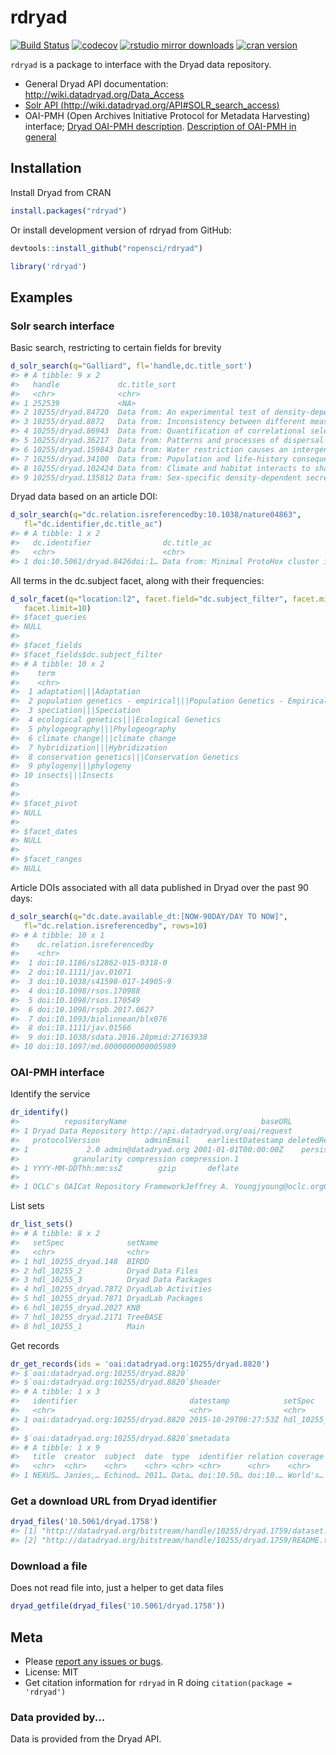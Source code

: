 rdryad
======



[![Build Status](https://travis-ci.org/ropensci/rdryad.svg?branch=master)](https://travis-ci.org/ropensci/rdryad)
[![codecov](https://codecov.io/gh/ropensci/rdryad/branch/master/graph/badge.svg)](https://codecov.io/gh/ropensci/rdryad)
[![rstudio mirror downloads](https://cranlogs.r-pkg.org/badges/rdryad)](https://github.com/metacran/cranlogs.app)
[![cran version](https://www.r-pkg.org/badges/version/rdryad)](https://cran.r-project.org/package=rdryad)

`rdryad` is a package to interface with the Dryad data repository.

* General Dryad API documentation: http://wiki.datadryad.org/Data_Access
* [Solr API (http://wiki.datadryad.org/API#SOLR_search_access)](http://wiki.datadryad.org/API#SOLR_search_access)
* OAI-PMH (Open Archives Initiative Protocol for Metadata Harvesting) interface; [Dryad OAI-PMH description](http://wiki.datadryad.org/API#OAI-PMH). [Description of OAI-PMH in general](http://en.wikipedia.org/wiki/Open_Archives_Initiative_Protocol_for_Metadata_Harvesting)

## Installation

Install Dryad from CRAN


```r
install.packages("rdryad")
```

Or install development version of rdryad from GitHub:


```r
devtools::install_github("ropensci/rdryad")
```


```r
library('rdryad')
```

## Examples

### Solr search interface

Basic search, restricting to certain fields for brevity


```r
d_solr_search(q="Galliard", fl='handle,dc.title_sort')
#> # A tibble: 9 x 2
#>   handle             dc.title_sort                                        
#>   <chr>              <chr>                                                
#> 1 252539             <NA>                                                 
#> 2 10255/dryad.84720  Data from: An experimental test of density-dependent…
#> 3 10255/dryad.8872   Data from: Inconsistency between different measures …
#> 4 10255/dryad.86943  Data from: Quantification of correlational selection…
#> 5 10255/dryad.36217  Data from: Patterns and processes of dispersal behav…
#> 6 10255/dryad.159843 Data from: Water restriction causes an intergenerati…
#> 7 10255/dryad.34100  Data from: Population and life-history consequences …
#> 8 10255/dryad.102424 Data from: Climate and habitat interacts to shape th…
#> 9 10255/dryad.135812 Data from: Sex-specific density-dependent secretion …
```

Dryad data based on an article DOI:


```r
d_solr_search(q="dc.relation.isreferencedby:10.1038/nature04863",
   fl="dc.identifier,dc.title_ac")
#> # A tibble: 1 x 2
#>   dc.identifier                dc.title_ac                                
#>   <chr>                        <chr>                                      
#> 1 doi:10.5061/dryad.8426doi:1… Data from: Minimal ProtoHox cluster inferr…
```

All terms in the dc.subject facet, along with their frequencies:


```r
d_solr_facet(q="location:l2", facet.field="dc.subject_filter", facet.minCount=1,
   facet.limit=10)
#> $facet_queries
#> NULL
#> 
#> $facet_fields
#> $facet_fields$dc.subject_filter
#> # A tibble: 10 x 2
#>    term                                                              value
#>    <chr>                                                             <chr>
#>  1 adaptation|||Adaptation                                           760  
#>  2 population genetics - empirical|||Population Genetics - Empirical 570  
#>  3 speciation|||Speciation                                           467  
#>  4 ecological genetics|||Ecological Genetics                         381  
#>  5 phylogeography|||Phylogeography                                   367  
#>  6 climate change|||climate change                                   338  
#>  7 hybridization|||Hybridization                                     323  
#>  8 conservation genetics|||Conservation Genetics                     290  
#>  9 phylogeny|||phylogeny                                             287  
#> 10 insects|||Insects                                                 279  
#> 
#> 
#> $facet_pivot
#> NULL
#> 
#> $facet_dates
#> NULL
#> 
#> $facet_ranges
#> NULL
```

Article DOIs associated with all data published in Dryad over the past 90 days:


```r
d_solr_search(q="dc.date.available_dt:[NOW-90DAY/DAY TO NOW]",
   fl="dc.relation.isreferencedby", rows=10)
#> # A tibble: 10 x 1
#>    dc.relation.isreferencedby            
#>    <chr>                                 
#>  1 doi:10.1186/s12862-015-0318-0         
#>  2 doi:10.1111/jav.01071                 
#>  3 doi:10.1038/s41598-017-14905-9        
#>  4 doi:10.1098/rsos.170988               
#>  5 doi:10.1098/rsos.170549               
#>  6 doi:10.1098/rspb.2017.0627            
#>  7 doi:10.1093/biolinnean/blx076         
#>  8 doi:10.1111/jav.01566                 
#>  9 doi:10.1038/sdata.2016.28pmid:27163938
#> 10 doi:10.1097/md.0000000000005989
```

### OAI-PMH interface

Identify the service


```r
dr_identify()
#>          repositoryName                              baseURL
#> 1 Dryad Data Repository http://api.datadryad.org/oai/request
#>   protocolVersion          adminEmail    earliestDatestamp deletedRecord
#> 1             2.0 admin@datadryad.org 2001-01-01T00:00:00Z    persistent
#>            granularity compression compression.1
#> 1 YYYY-MM-DDThh:mm:ssZ        gzip       deflate
#>                                                                                                                                                                 description
#> 1 OCLC's OAICat Repository FrameworkJeffrey A. Youngjyoung@oclc.orgOCLC1.5.48http://alcme.oclc.org/oaicat/oaicat_icon.gifhttp://www.oclc.org/research/software/oai/cat.shtm
```

List sets


```r
dr_list_sets()
#> # A tibble: 8 x 2
#>   setSpec              setName            
#>   <chr>                <chr>              
#> 1 hdl_10255_dryad.148  BIRDD              
#> 2 hdl_10255_2          Dryad Data Files   
#> 3 hdl_10255_3          Dryad Data Packages
#> 4 hdl_10255_dryad.7872 DryadLab Activities
#> 5 hdl_10255_dryad.7871 DryadLab Packages  
#> 6 hdl_10255_dryad.2027 KNB                
#> 7 hdl_10255_dryad.2171 TreeBASE           
#> 8 hdl_10255_1          Main
```

Get records


```r
dr_get_records(ids = 'oai:datadryad.org:10255/dryad.8820')
#> $`oai:datadryad.org:10255/dryad.8820`
#> $`oai:datadryad.org:10255/dryad.8820`$header
#> # A tibble: 1 x 3
#>   identifier                         datestamp            setSpec    
#>   <chr>                              <chr>                <chr>      
#> 1 oai:datadryad.org:10255/dryad.8820 2015-10-29T06:27:53Z hdl_10255_2
#> 
#> $`oai:datadryad.org:10255/dryad.8820`$metadata
#> # A tibble: 1 x 9
#>   title  creator  subject  date  type  identifier relation coverage rights
#>   <chr>  <chr>    <chr>    <chr> <chr> <chr>      <chr>    <chr>    <chr> 
#> 1 NEXUS… Janies,… Echinod… 2011… Data… doi:10.50… doi:10.… World's… http:…
```

### Get a download URL from Dryad identifier


```r
dryad_files('10.5061/dryad.1758')
#> [1] "http://datadryad.org/bitstream/handle/10255/dryad.1759/dataset.csv?sequence=1"
#> [2] "http://datadryad.org/bitstream/handle/10255/dryad.1759/README.txt?sequence=2"
```

### Download a file

Does not read file into, just a helper to get data files


```r
dryad_getfile(dryad_files('10.5061/dryad.1758'))
```


## Meta

* Please [report any issues or bugs](https://github.com/ropensci/rdryad/issues).
* License: MIT
* Get citation information for `rdryad` in R doing `citation(package = 'rdryad')`

### Data provided by...

Data is provided from the Dryad API.
